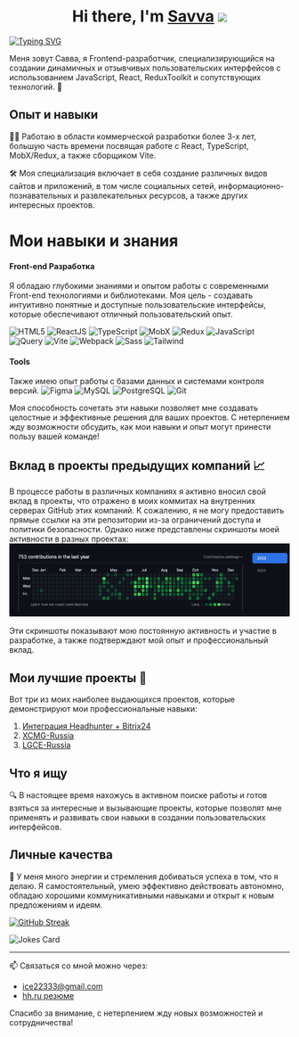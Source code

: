 <h1 align="center">Hi there, I'm <a href="https://t.me/brandonWF1" target="_blank">Savva</a> 
<img src="https://github.com/blackcater/blackcater/raw/main/images/Hi.gif" width="32"/></h1>

[![Typing SVG](https://readme-typing-svg.demolab.com?font=Fira+Code&pause=1000&random=false&width=435&lines=Front-end+developer)](https://git.io/typing-svg)

Меня зовут Савва, я Frontend-разработчик, специализирующийся на создании динамичных и отзывчивых пользовательских интерфейсов с использованием JavaScript, React, ReduxToolkit и сопутствующих технологий. 🚀

## Опыт и навыки
👨‍💻 Работаю в области коммерческой разработки более 3-х лет, большую часть времени посвящая работе с React, TypeScript, MobX/Redux, а также сборщиком Vite.

🛠️ Моя специализация включает в себя создание различных видов сайтов и приложений, в том числе социальных сетей, информационно-познавательных и развлекательных ресурсов, а также других интересных проектов.

# Мои навыки и знания

#### Front-end Разработка
Я обладаю глубокими знаниями и опытом работы с современными Front-end технологиями и библиотеками. Моя цель - создавать интуитивно понятные и доступные пользовательские интерфейсы, которые обеспечивают отличный пользовательский опыт.

![HTML5](https://img.shields.io/badge/HTML5-E34F26?style=for-the-badge&logo=html5&logoColor=white)
![ReactJS](https://img.shields.io/badge/ReactJS-61DAFB?style=for-the-badge&logo=react&logoColor=white)
![TypeScript](https://img.shields.io/badge/TypeScript-007ACC?style=for-the-badge&logo=typescript&logoColor=white)
![MobX](https://img.shields.io/badge/MobX-FF9955?style=for-the-badge&logo=mobx&logoColor=white)
![Redux](https://img.shields.io/badge/Redux-764ABC?style=for-the-badge&logo=redux&logoColor=white)
![JavaScript](https://img.shields.io/badge/JavaScript-F7DF1E?style=for-the-badge&logo=javascript&logoColor=black)
![jQuery](https://img.shields.io/badge/jQuery-0769AD?style=for-the-badge&logo=jquery&logoColor=white)
![Vite](https://img.shields.io/badge/Vite-B73BFE?style=for-the-badge&logo=vite&logoColor=FFD62E)
![Webpack](https://img.shields.io/badge/Webpack-8DD6F9?style=for-the-badge&logo=webpack&logoColor=black)
![Sass](https://img.shields.io/badge/Sass-CC6699?style=for-the-badge&logo=sass&logoColor=white)
![Tailwind](https://img.shields.io/badge/Tailwind-38B2AC?style=for-the-badge&logo=tailwind-css&logoColor=white)

#### Tools
Также имею опыт работы с базами данных и системами контроля версий.
![Figma](https://img.shields.io/badge/Figma-F24E1E?style=for-the-badge&logo=figma&logoColor=white)
![MySQL](https://img.shields.io/badge/MySQL-4479A1?style=for-the-badge&logo=mysql&logoColor=white)
![PostgreSQL](https://img.shields.io/badge/PostgreSQL-336791?style=for-the-badge&logo=postgresql&logoColor=white)
![Git](https://img.shields.io/badge/Git-F05032?style=for-the-badge&logo=git&logoColor=white)

Моя способность сочетать эти навыки позволяет мне создавать целостные и эффективные решения для ваших проектов. С нетерпением жду возможности обсудить, как мои навыки и опыт могут принести пользу вашей команде!


## Вклад в проекты предыдущих компаний 📈

В процессе работы в различных компаниях я активно вносил свой вклад в проекты, что отражено в моих коммитах на внутренних серверах GitHub этих компаний. К сожалению, я не могу предоставить прямые ссылки на эти репозитории из-за ограничений доступа и политики безопасности. Однако ниже представлены скриншоты моей активности в разных проектах:
![Скриншот коммитов из 21ВЕК](https://github.com/BrandonWF1/BrandonWF1/blob/main/contributions.png)

Эти скриншоты показывают мою постоянную активность и участие в разработке, а также подтверждают мой опыт и профессиональный вклад.

## Мои лучшие проекты 🚀

Вот три из моих наиболее выдающихся проектов, которые демонстрируют мои профессиональные навыки:

1. [Интеграция Headhunter + Bitrix24](url)
2. [XCMG-Russia](url)
3. [LGCE-Russia](https://lgce-russia.ru)

## Что я ищу
🔍 В настоящее время нахожусь в активном поиске работы и готов взяться за интересные и вызывающие проекты, которые позволят мне применять и развивать свои навыки в создании пользовательских интерфейсов.

## Личные качества
💪 У меня много энергии и стремления добиваться успеха в том, что я делаю. Я самостоятельный, умею эффективно действовать автономно, обладаю хорошими коммуникативными навыками и открыт к новым предложениям и идеям.

[![GitHub Streak](https://github-readme-streak-stats.herokuapp.com/?user=BrandonWF1)](https://git.io/streak-stats)

![Jokes Card](https://readme-jokes.vercel.app/api)

---

📫 Связаться со мной можно через:
- ice22333@gmail.com
- [hh.ru резюме](none)

Спасибо за внимание, с нетерпением жду новых возможностей и сотрудничества!
